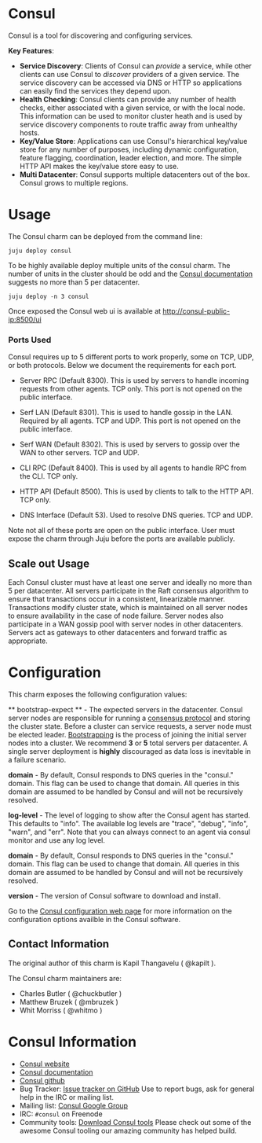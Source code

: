 # Consul

Consul is a tool for discovering and configuring services.

**Key Features**:

* **Service Discovery**: Clients of Consul can *provide* a service, while other
clients can use Consul to *discover* providers of a given service.  The service
discovery can be accessed via DNS or HTTP so applications can easily find the
services they depend upon.
* **Health Checking**: Consul clients can provide any number of health checks,
either associated with a given service, or with the local node. This information
can be used to monitor cluster heath and is used by service discovery components
to route traffic away from unhealthy hosts.
* **Key/Value Store**: Applications can use Consul's hierarchical key/value
store for any number of purposes, including dynamic configuration, feature
flagging, coordination, leader election, and more.  The simple HTTP API makes
the key/value store easy to use.
* **Multi Datacenter**: Consul supports multiple datacenters out of the box.
Consul grows to multiple regions.

# Usage

The Consul charm can be deployed from the command line:

    juju deploy consul

To be highly available deploy multiple units of the consul charm. The number of
units in the cluster should be odd and the
[Consul documentation](https://www.consul.io/docs/agent/options.html)
suggests no more than 5 per datacenter.

    juju deploy -n 3 consul

Once exposed the Consul web ui is available at <http://consul-public-ip:8500/ui>

### Ports Used

Consul requires up to 5 different ports to work properly, some on TCP, UDP, or
both protocols. Below we document the requirements for each port.

- Server RPC (Default 8300). This is used by servers to handle incoming requests
 from other agents. TCP only. This port is not opened on the public interface.

- Serf LAN (Default 8301). This is used to handle gossip in the LAN. Required by
 all agents. TCP and UDP. This port is not opened on the public interface.

- Serf WAN (Default 8302). This is used by servers to gossip over the WAN to
other servers. TCP and UDP.

- CLI RPC (Default 8400). This is used by all agents to handle RPC from the CLI.
TCP only.

- HTTP API (Default 8500). This is used by clients to talk to the HTTP API. TCP
only.

- DNS Interface (Default 53). Used to resolve DNS queries. TCP and UDP.

Note not all of these ports are open on the public interface. User must expose
the charm through Juju before the ports are available publicly.

## Scale out Usage

Each Consul cluster must have at least one server and ideally no more than 5
per datacenter. All servers participate in the Raft consensus algorithm to
ensure that transactions occur in a consistent, linearizable manner.
Transactions modify cluster state, which is maintained on all server nodes to
ensure availability in the case of node failure. Server nodes also participate
in a WAN gossip pool with server nodes in other datacenters. Servers act as
gateways to other datacenters and forward traffic as appropriate.

# Configuration

This charm exposes the following configuration values:  

** bootstrap-expect ** - The expected servers in the datacenter.
Consul server nodes are responsible for running a
[consensus protocol](https://www.consul.io/docs/internals/consensus.html) and
storing the cluster state.  Before a cluster can service requests, a server
node must be elected leader.
[Bootstrapping](https://www.consul.io/docs/guides/bootstrapping.html) is the
process of joining the initial server nodes into a cluster. We recommend **3**
or **5** total servers per datacenter. A single server deployment is **highly**
discouraged as data loss is inevitable in a failure scenario.

**domain** - By default, Consul responds to DNS queries in the "consul." domain.
This flag can be used to change that domain. All queries in this domain are
assumed to be handled by Consul and will not be recursively resolved.

**log-level** - The level of logging to show after the Consul agent has started.
This defaults to "info". The available log levels are "trace", "debug", "info",
"warn", and "err". Note that you can always connect to an agent via consul
monitor and use any log level.

**domain** - By default, Consul responds to DNS queries in the "consul." domain.
This flag can be used to change that domain. All queries in this domain are
assumed to be handled by Consul and will not be recursively resolved.

**version** - The version of Consul software to download and install.

Go to the
[Consul configuration web page](https://consul.io/docs/agent/options.html) for
more information on the configuration options availble in the Consul software.

## Contact Information

The original author of this charm is Kapil Thangavelu ( @kapilt ).  

The Consul charm maintainers are:
- Charles Butler ( @chuckbutler )  
- Matthew Bruzek ( @mbruzek )  
- Whit Morriss ( @whitmo )  

# Consul Information

- [Consul website](https://www.consul.io)
- [Consul documentation](https://www.consul.io/docs/index.html)
- [Consul github](https://github.com/hashicorp/consul)
- Bug Tracker: [Issue tracker on GitHub](https://github.com/hashicorp/consul/issues)
Use to report bugs, ask for general help in the IRC or mailing list.
- Mailing list: [Consul Google Group](https://groups.google.com/forum/#!forum/consul-tool)
- IRC: `#consul` on Freenode
- Community tools: [Download Consul tools](https://www.consul.io/downloads_tools.html)
Please check out some of the awesome Consul tooling our amazing community has
helped build.
